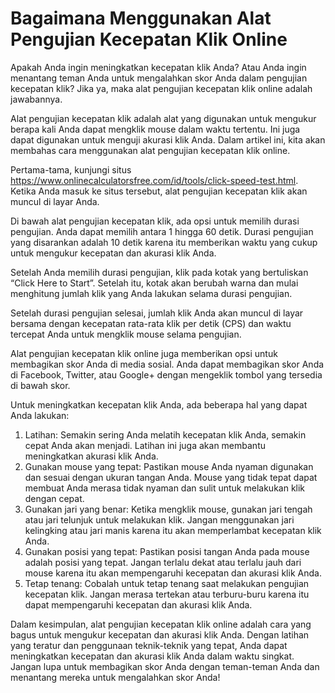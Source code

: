 Bagaimana Menggunakan Alat Pengujian Kecepatan Klik Online
==========================================================

Apakah Anda ingin meningkatkan kecepatan klik Anda? Atau Anda ingin menantang teman Anda untuk mengalahkan skor Anda dalam pengujian kecepatan klik? Jika ya, maka alat pengujian kecepatan klik online adalah jawabannya.

Alat pengujian kecepatan klik adalah alat yang digunakan untuk mengukur berapa kali Anda dapat mengklik mouse dalam waktu tertentu. Ini juga dapat digunakan untuk menguji akurasi klik Anda. Dalam artikel ini, kita akan membahas cara menggunakan alat pengujian kecepatan klik online.

Pertama-tama, kunjungi situs <https://www.onlinecalculatorsfree.com/id/tools/click-speed-test.html>. Ketika Anda masuk ke situs tersebut, alat pengujian kecepatan klik akan muncul di layar Anda.

Di bawah alat pengujian kecepatan klik, ada opsi untuk memilih durasi pengujian. Anda dapat memilih antara 1 hingga 60 detik. Durasi pengujian yang disarankan adalah 10 detik karena itu memberikan waktu yang cukup untuk mengukur kecepatan dan akurasi klik Anda.

Setelah Anda memilih durasi pengujian, klik pada kotak yang bertuliskan “Click Here to Start”. Setelah itu, kotak akan berubah warna dan mulai menghitung jumlah klik yang Anda lakukan selama durasi pengujian.

Setelah durasi pengujian selesai, jumlah klik Anda akan muncul di layar bersama dengan kecepatan rata-rata klik per detik (CPS) dan waktu tercepat Anda untuk mengklik mouse selama pengujian.

Alat pengujian kecepatan klik online juga memberikan opsi untuk membagikan skor Anda di media sosial. Anda dapat membagikan skor Anda di Facebook, Twitter, atau Google+ dengan mengeklik tombol yang tersedia di bawah skor.

Untuk meningkatkan kecepatan klik Anda, ada beberapa hal yang dapat Anda lakukan:

1. Latihan: Semakin sering Anda melatih kecepatan klik Anda, semakin cepat Anda akan menjadi. Latihan ini juga akan membantu meningkatkan akurasi klik Anda.
2. Gunakan mouse yang tepat: Pastikan mouse Anda nyaman digunakan dan sesuai dengan ukuran tangan Anda. Mouse yang tidak tepat dapat membuat Anda merasa tidak nyaman dan sulit untuk melakukan klik dengan cepat.
3. Gunakan jari yang benar: Ketika mengklik mouse, gunakan jari tengah atau jari telunjuk untuk melakukan klik. Jangan menggunakan jari kelingking atau jari manis karena itu akan memperlambat kecepatan klik Anda.
4. Gunakan posisi yang tepat: Pastikan posisi tangan Anda pada mouse adalah posisi yang tepat. Jangan terlalu dekat atau terlalu jauh dari mouse karena itu akan mempengaruhi kecepatan dan akurasi klik Anda.
5. Tetap tenang: Cobalah untuk tetap tenang saat melakukan pengujian kecepatan klik. Jangan merasa tertekan atau terburu-buru karena itu dapat mempengaruhi kecepatan dan akurasi klik Anda.

Dalam kesimpulan, alat pengujian kecepatan klik online adalah cara yang bagus untuk mengukur kecepatan dan akurasi klik Anda. Dengan latihan yang teratur dan penggunaan teknik-teknik yang tepat, Anda dapat meningkatkan kecepatan dan akurasi klik Anda dalam waktu singkat. Jangan lupa untuk membagikan skor Anda dengan teman-teman Anda dan menantang mereka untuk mengalahkan skor Anda!